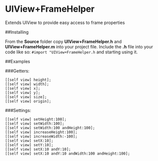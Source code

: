 UIView+FrameHelper
==================

Extends UIView to provide easy access to frame properties

##Installing

From the **Source** folder copy **UIView+FrameHelper.h** and **UIView+FrameHelper.m** into your project file. Include the **.h** file into your code like so: `#import "UIView+FrameHelper.h` and starting using it.

##Examples

###Getters:

```
[[self view] height];
[[self view] width];
[[self view] x];
[[self view] y];
[[self view] size];
[[self view] origin];
```

###Settings:

```
[[self view] setHeight:100];
[[self view] setWidth:100];
[[self view] setWidth:100 andHeight:100];
[[self view] increaseHeight:100];
[[self view] increaseWidth:-100];
[[self view] setX:10];
[[self view] setY:10];
[[self view] setX:10 andY:10];
[[self view] setX:10 andY:10 andWidth:100 andHeight:100];
```